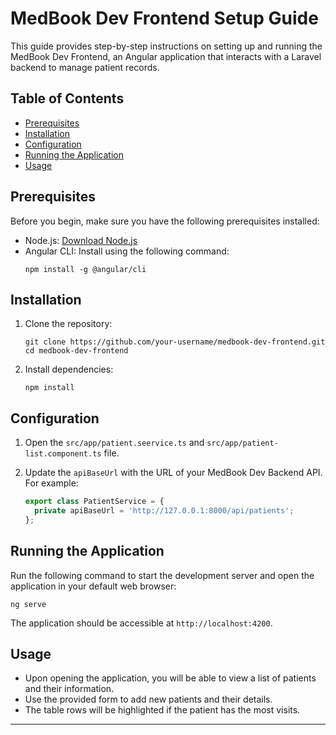 
# MedBook Dev Frontend Setup Guide

This guide provides step-by-step instructions on setting up and running the MedBook Dev Frontend, an Angular application that interacts with a Laravel backend to manage patient records.

## Table of Contents

- [Prerequisites](#prerequisites)
- [Installation](#installation)
- [Configuration](#configuration)
- [Running the Application](#running-the-application)
- [Usage](#usage)


## Prerequisites

Before you begin, make sure you have the following prerequisites installed:

- Node.js: [Download Node.js](https://nodejs.org/)
- Angular CLI: Install using the following command:
  ```
  npm install -g @angular/cli
  ```

## Installation

1. Clone the repository:
   ```
   git clone https://github.com/your-username/medbook-dev-frontend.git
   cd medbook-dev-frontend
   ```

2. Install dependencies:
   ```
   npm install
   ```

## Configuration

1. Open the `src/app/patient.seervice.ts` and `src/app/patient-list.component.ts` file.

2. Update the `apiBaseUrl` with the URL of your MedBook Dev Backend API. For example:
   ```typescript
   export class PatientService = {
     private apiBaseUrl = 'http://127.0.0.1:8000/api/patients';
   };
   ```

## Running the Application

Run the following command to start the development server and open the application in your default web browser:

```
ng serve
```

The application should be accessible at `http://localhost:4200`.

## Usage

- Upon opening the application, you will be able to view a list of patients and their information.
- Use the provided form to add new patients and their details.
- The table rows will be highlighted if the patient has the most visits.



---

